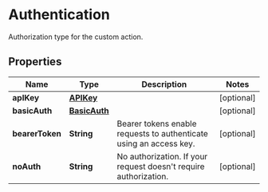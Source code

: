 

# Authentication

Authorization type for the custom action.

## Properties

| Name | Type | Description | Notes |
|------------ | ------------- | ------------- | -------------|
|**apIKey** | [**APIKey**](APIKey.md) |  |  [optional] |
|**basicAuth** | [**BasicAuth**](BasicAuth.md) |  |  [optional] |
|**bearerToken** | **String** | Bearer tokens enable requests to authenticate using an access key. |  [optional] |
|**noAuth** | **String** | No authorization. If your request doesn&#39;t require authorization. |  [optional] |



